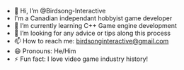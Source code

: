 - 👋 Hi, I’m @Birdsong-Interactive
- I'm a Canadian independant hobbyist game developer
- 🌱 I’m currently learning C++ Game engine development
- 💞️ I’m looking for any advice or tips along this process
- 📫 How to reach me: birdsonginteractive@gmail.com
- 😄 Pronouns: He/Him
- ⚡ Fun fact: I love video game industry history!

<!---
Birdsong-Interactive/Birdsong-Interactive is a ✨ special ✨ repository because its `README.md` (this file) appears on your GitHub profile.
You can click the Preview link to take a look at your changes.
--->
